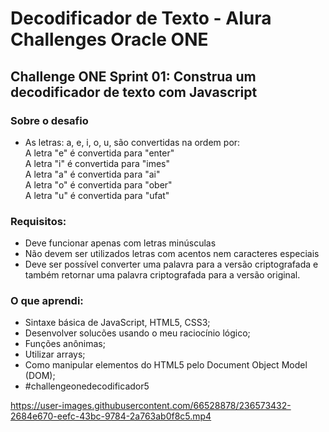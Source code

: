 # Decodificador de Texto - Alura Challenges Oracle ONE

## Challenge ONE Sprint 01: Construa um decodificador de texto com Javascript

### Sobre o desafio
- As letras: a, e, i, o, u, são convertidas na ordem por: <br> A letra "e" é convertida para "enter" <br> A letra "i" é convertida para "imes" <br> A letra "a" é convertida para "ai" <br> A letra "o" é convertida para "ober" <br> A letra "u" é convertida para "ufat"

### Requisitos:
- Deve funcionar apenas com letras minúsculas
- Não devem ser utilizados letras com acentos nem caracteres especiais
- Deve ser possível converter uma palavra para a versão criptografada e também retornar uma palavra criptografada para a versão original.

### O que aprendi:
- Sintaxe básica de JavaScript, HTML5, CSS3;
- Desenvolver solucões usando o meu raciocínio lógico;
- Funções anônimas;
- Utilizar arrays;
- Como manipular elementos do HTML5 pelo Document Object Model    (DOM);
- #challengeonedecodificador5

https://user-images.githubusercontent.com/66528878/236573432-2684e670-eefc-43bc-9784-2a763ab0f8c5.mp4

